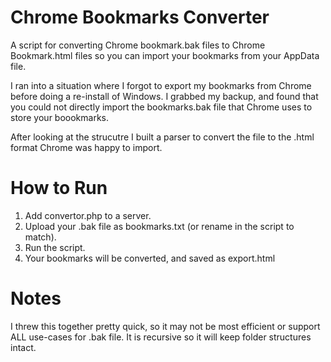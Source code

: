 # Chrome Bookmarks Converter
A script for converting Chrome bookmark.bak files to Chrome Bookmark.html files so you can import your bookmarks from your AppData file.

I ran into a situation where I forgot to export my bookmarks from Chrome before doing a re-install of Windows. I grabbed my backup, and found that you could not directly import the bookmarks.bak file that Chrome uses to store your boookmarks.

After looking at the strucutre I built a parser to convert the file to the .html format Chrome was happy to import.

# How to Run
1. Add convertor.php to a server.
2. Upload your .bak file as bookmarks.txt (or rename in the script to match).
3. Run the script.
4. Your bookmarks will be converted, and saved as export.html

# Notes
I threw this together pretty quick, so it may not be most efficient or support ALL use-cases for .bak file. It is recursive so it will keep folder structures intact.

